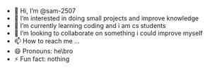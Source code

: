 - 👋 Hi, I’m @sam-2507
- 👀 I’m interested in doing small projects and improve knowledge
- 🌱 I’m currently learning coding and i am cs students
- 💞️ I’m looking to collaborate on something i could improve myself
- 📫 How to reach me ...
- 😄 Pronouns: he\bro
- ⚡ Fun fact: nothing

<!---
sam-2507/sam-2507 is a ✨ special ✨ repository because its `README.md` (this file) appears on your GitHub profile.
You can click the Preview link to take a look at your changes.
--->
